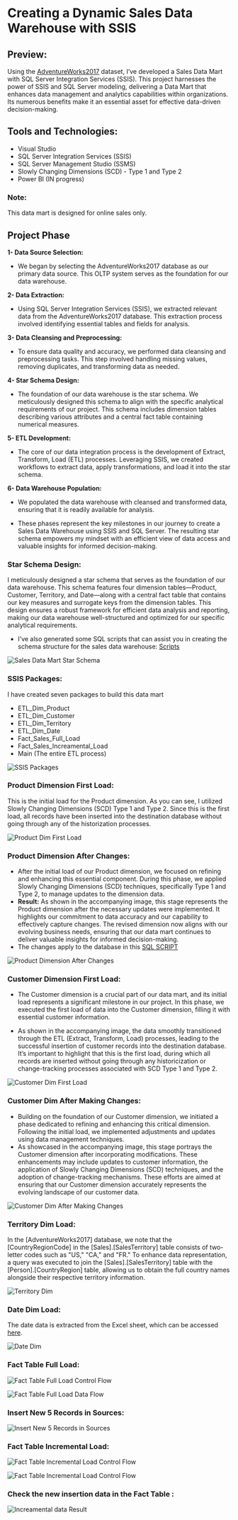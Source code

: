 # Creating a Dynamic Sales Data Warehouse with SSIS

## Preview:
Using the [AdventureWorks2017](https://learn.microsoft.com/en-us/sql/samples/adventureworks-install-configure?view=sql-server-ver16&tabs=ssms) dataset, I’ve developed a Sales Data Mart with SQL Server Integration Services (SSIS). This project harnesses the power of SSIS and SQL Server modeling, delivering a Data Mart that enhances data management and analytics capabilities within organizations. Its numerous benefits make it an essential asset for effective data-driven decision-making.

## Tools and Technologies:
* Visual Studio
* SQL Server Integration Services (SSIS)
* SQL Server Management Studio (SSMS)
* Slowly Changing Dimensions (SCD) - Type 1 and Type 2
* Power BI (IN progress)

  
### Note:
This data mart is designed for online sales only.

## Project Phase

**1- Data Source Selection:**

* We began by selecting the AdventureWorks2017 database as our primary data source. This OLTP system serves as the foundation for our data warehouse.

**2- Data Extraction:** 

* Using SQL Server Integration Services (SSIS), we extracted relevant data from the AdventureWorks2017 database. This extraction process involved identifying essential tables and fields for analysis.

**3- Data Cleansing and Preprocessing:**

* To ensure data quality and accuracy, we performed data cleansing and preprocessing tasks. This step involved handling missing values, removing duplicates, and transforming data as needed.

**4- Star Schema Design:**

* The foundation of our data warehouse is the star schema. We meticulously designed this schema to align with the specific analytical requirements of our project. This schema includes dimension tables describing various attributes and a central fact table containing numerical measures.

**5- ETL Development:**

* The core of our data integration process is the development of Extract, Transform, Load (ETL) processes. Leveraging SSIS, we created workflows to extract data, apply transformations, and load it into the star schema.

**6- Data Warehouse Population:**

* We populated the data warehouse with cleansed and transformed data, ensuring that it is readily available for analysis.

- These phases represent the key milestones in our journey to create a Sales Data Warehouse using SSIS and SQL Server. The resulting star schema empowers my mindset with an efficient view of data access and valuable insights for informed decision-making.


### Star Schema Design:
I meticulously designed a star schema that serves as the foundation of our data warehouse. This schema features four dimension tables—Product, Customer, Territory, and Date—along with a central fact table that contains our key measures and surrogate keys from the dimension tables. This design ensures a robust framework for efficient data analysis and reporting, making our data warehouse well-structured and optimized for our specific analytical requirements.

* I’ve also generated some SQL scripts that can assist you in creating the schema structure for the sales data warehouse: [Scripts](https://github.com/BadrOuzlite/Building-Sales-data-warehouse-using-ssis/tree/main/Table%20Creation) 

![Sales Data Mart Star Schema](https://github.com/BadrOuzlite/Building-Sales-data-warehouse-using-ssis/blob/main/Images/sales_data_warehouse_schama.png)


### SSIS Packages:
I have created seven packages to build this data mart 
* ETL_Dim_Product
* ETL_Dim_Customer
* ETL_Dim_Territory
* ETL_Dim_Date
* Fact_Sales_Full_Load
* Fact_Sales_Increamental_Load
* Main (The entire ETL process)
  
![SSIS Packages](https://github.com/BadrOuzlite/Building-Sales-data-warehouse-using-ssis/blob/main/Images/SSISPackages.png)

### Product Dimension First Load:
This is the initial load for the Product dimension. As you can see, I utilized Slowly Changing Dimensions (SCD) Type 1 and Type 2. Since this is the first load, all records have been inserted into the destination database without going through any of the historization processes.

![Product Dim First Load](https://github.com/BadrOuzlite/Building-Sales-data-warehouse-using-ssis/blob/main/Images/Product_dim_firs_load.png)

### Product Dimension After Changes:

* After the initial load of our Product dimension, we focused on refining and enhancing this essential component. During this phase, we applied Slowly Changing Dimensions (SCD) techniques, specifically Type 1 and Type 2, to manage updates to the dimension data.
* **Result:** As shown in the accompanying image, this stage represents the Product dimension after the necessary updates were implemented. It highlights our commitment to data accuracy and our capability to effectively capture changes. The revised dimension now aligns with our evolving business needs, ensuring that our data mart continues to deliver valuable insights for informed decision-making.
* The changes apply to the database in this [SQL SCRIPT](https://github.com/BadrOuzlite/Building-Sales-data-warehouse-using-ssis/blob/main/Table%20Creation/Operation_check_on_dim_product.sql)


![Product Dimension After Changes](https://github.com/BadrOuzlite/Building-Sales-data-warehouse-using-ssis/blob/main/Images/Product_dim_second_load.png)

### Customer Dimension First Load:

* The Customer dimension is a crucial part of our data mart, and its initial load represents a significant milestone in our project. In this phase, we executed the first load of data into the Customer dimension, filling it with essential customer information.

* As shown in the accompanying image, the data smoothly transitioned through the ETL (Extract, Transform, Load) processes, leading to the successful insertion of customer records into the destination database. It’s important to highlight that this is the first load, during which all records are inserted without going through any historicization or change-tracking processes associated with SCD Type 1 and Type 2.

  
![Customer Dim First Load](https://github.com/BadrOuzlite/Building-Sales-data-warehouse-using-ssis/blob/main/Images/Customer_dim_First_load.png)

### Customer Dim After Making Changes:

* Building on the foundation of our Customer dimension, we initiated a phase dedicated to refining and enhancing this critical dimension. Following the initial load, we implemented adjustments and updates using data management techniques.
* As showcased in the accompanying image, this stage portrays the Customer dimension after incorporating modifications. These enhancements may include updates to customer information, the application of Slowly Changing Dimensions (SCD) techniques, and the adoption of change-tracking mechanisms. These efforts are aimed at ensuring that our Customer dimension accurately represents the evolving landscape of our customer data.

![Customer Dim After Making Changes](https://github.com/BadrOuzlite/Building-Sales-data-warehouse-using-ssis/blob/main/Images/Customer_dim_last_load.png)

### Territory Dim Load:

In the [AdventureWorks2017] database, we note that the [CountryRegionCode] in the [Sales].[SalesTerritory] table consists of two-letter codes such as "US," "CA," and "FR." To enhance data representation, a query was executed to join the [Sales].[SalesTerritory] table with the [Person].[CountryRegion] table, allowing us to obtain the full country names alongside their respective territory information.

![Territory Dim](https://github.com/BadrOuzlite/Building-Sales-data-warehouse-using-ssis/blob/main/Images/Terretory_dim.png)


### Date Dim Load:

The date data is extracted from the Excel sheet, which can be accessed [here](https://github.com/BadrOuzlite/Building-Sales-data-warehouse-using-ssis/blob/main/Table%20Creation/dim_date_01_populate_table.xls).

![Date Dim](https://github.com/BadrOuzlite/Building-Sales-data-warehouse-using-ssis/blob/main/Images/date%20_dim.png)

### Fact Table Full Load:

![Fact Table Full Load Control Flow](https://github.com/BadrOuzlite/Building-Sales-data-warehouse-using-ssis/blob/main/Images/Full%20Load%20Control%20Flow.png)

![Fact Table Full Load Data Flow](https://github.com/BadrOuzlite/Building-Sales-data-warehouse-using-ssis/blob/main/Images/Fact%20Full%20Load.png)


### Insert New 5 Records in Sources:

![Insert New 5 Records in Sources](https://github.com/BadrOuzlite/Building-Sales-data-warehouse-using-ssis/blob/main/Images/Insertion%20Lines%20sql.png)

### Fact Table Incremental Load:

![Fact Table Incremental Load Control Flow](https://github.com/BadrOuzlite/Building-Sales-data-warehouse-using-ssis/blob/main/Images/incre%20control%20flow.png)

![Fact Table Incremental Load Control Flow](https://github.com/BadrOuzlite/Building-Sales-data-warehouse-using-ssis/blob/main/Images/incremental%20load%20m.png)

### Check the new insertion data in the Fact Table :

![Increamental data Result](https://github.com/BadrOuzlite/Building-Sales-data-warehouse-using-ssis/blob/main/Images/showcasing%20the%20Incre%20Load.png)


